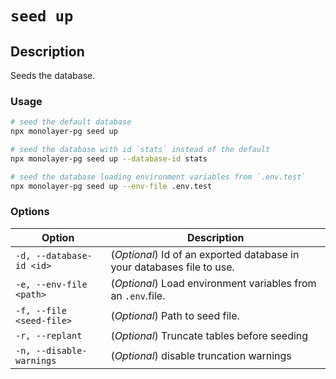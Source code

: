 # `seed up`

## Description

Seeds the database.

### Usage

```bash
# seed the default database
npx monolayer-pg seed up

# seed the database with id `stats` instead of the default
npx monolayer-pg seed up --database-id stats

# seed the database loading environment variables from `.env.test`
npx monolayer-pg seed up --env-file .env.test
```

### Options

| Option                   | Description                                                            |
| -------------------------| ---------------------------------------------------------------------- |
| `-d, --database-id <id>` | (*Optional*) Id of an exported database in your databases file to use. |
| `-e, --env-file <path>`  | (*Optional*) Load environment variables from an `.env`.file.           |
| `-f, --file <seed-file>`  | (*Optional*) Path to seed file. |
| `-r, --replant`  | (*Optional*) Truncate tables before seeding |
| `-n, --disable-warnings`  | (*Optional*) disable truncation warnings |
